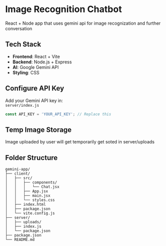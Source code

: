 # **Image Recognition Chatbot**  
 

React + Node app that uses gemini api for image recognization and further conversation

## **Tech Stack**  
- **Frontend**: React + Vite  
- **Backend**: Node.js + Express  
- **AI**: Google Gemini API  
- **Styling**: CSS  


## **Configure API Key**  
Add your Gemini API key in:  
`server/index.js`  
```javascript
const API_KEY = 'YOUR_API_KEY'; // Replace this
```

## **Temp Image Storage**
Image uploaded by user will get temporarily get soted in server/uploads


## **Folder Structure**  
```
gemini-app/
├── client/          
│   ├── src/
│   │   ├── components/
│   │   │   └── Chat.jsx
│   │   ├── App.jsx
│   │   ├── main.jsx
│   │   └── styles.css
│   ├── index.html
│   ├── package.json
│   └── vite.config.js
├── server/          
│   ├── uploads/     
│   ├── index.js
│   └── package.json
├── package.json
└── README.md
```
